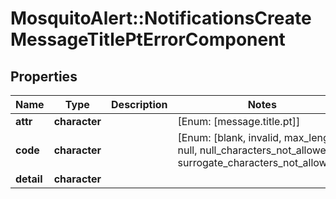 # MosquitoAlert::NotificationsCreateMessageTitlePtErrorComponent


## Properties
Name | Type | Description | Notes
------------ | ------------- | ------------- | -------------
**attr** | **character** |  | [Enum: [message.title.pt]] 
**code** | **character** |  | [Enum: [blank, invalid, max_length, null, null_characters_not_allowed, surrogate_characters_not_allowed]] 
**detail** | **character** |  | 


